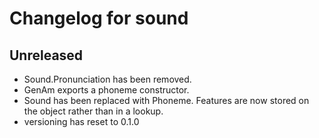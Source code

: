 # Changelog for sound

## Unreleased
- Sound.Pronunciation has been removed.
- GenAm exports a phoneme constructor. 
- Sound has been replaced with Phoneme. Features are now stored on the object 
  rather than in a lookup.
- versioning has reset to 0.1.0
